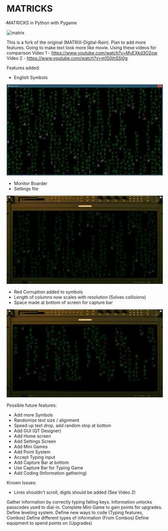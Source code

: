 #  MATRICKS
̶MATRICKS in Python with Pygame

![matrix](screenshot/0.png "Matrix")

This is a fork of the original (MATRIX-Digital-Rain). Plan to add more features.
Going to make text look more like movie.
Using these videos for comparison
Video 1 - https://www.youtube.com/watch?v=MvEXkd3O2ow
Video 2 - https://www.youtube.com/watch?v=m150jhSSj0g

Features added:
* English Symbols

![matrix2](screenshot/1.png "English Symbols")

* Monitor Boarder
* Settings file

![matrix3](screenshot/2.png "Monitor")

* Red Corruption added to symbols
* Length of columns now scales with resolution (Solves collisions)
* Space made at bottom of screen for capture bar

![matrix4](screenshot/3.png "Corruption")

Possible future features:
* Add more Symbols
* Randomize text size / alignment
* Speed up text drop, add random stop at bottom
* Add GUI (QT Designer)
* Add Home screen
* Add Settings Screen
* Add Mini Games
* Add Point System
* Accept Typing input
* Add Capture Bar at bottom
* Use Capture Bar for Typing Game
* Add Coding (Information gathering)

Known Issues:
* Lines shouldn't scroll, digits should be added (See Video 2)


Gather information by correctly typing falling keys.
Information unlocks passcodes used to dial-in.
Complete Mini Game to gain points for upgrades.
Define leveling system.
Define new ways to code (Typing features, Combos)
Define different types of information (From Combos)
Define equipment to spend points on (Upgrades)